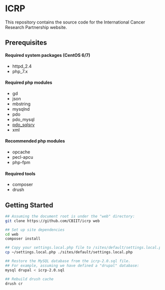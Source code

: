 # ICRP

This repository contains the source code for the International Cancer Research Partnership website. 

## Prerequisites

#### Required system packages (CentOS 6/7)
- httpd_2.4
- php_7.x

#### Required php modules
- gd
- json
- mbstring
- mysqlnd
- pdo
- pdo_mysql
- [pdo_sqlsrv](https://github.com/Microsoft/msphpsql)
- xml

#### Recommended php modules
- opcache
- pecl-apcu
- php-fpm

#### Required tools
- composer
- drush

## Getting Started

```bash
## Assuming the document root is under the "web" directory:
git clone https://github.com/CBIIT/icrp web

## Set up site dependencies
cd web
composer install

## Copy your settings.local.php file to /sites/default/settings.local.php
cp ~/settings.local.php ./sites/default/settings.local.php

## Restore the MySQL database from the icrp-2.0.sql file. 
## For example, assuming we have defined a "drupal" database:
mysql drupal < icrp-2.0.sql

## Rebuild drush cache
drush cr
```

